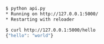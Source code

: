 ```bash
$ python api.py
* Running on http://127.0.0.1:5000/
* Restarting with reloader
```

```bash
$ curl http://127.0.0.1:5000/hello
{"hello": "world"}
```
